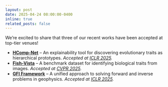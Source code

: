 ```yaml
---
layout: post
date: 2025-04-24 08:00:00-0400
inline: true
related_posts: false
---
```


We’re excited to share that three of our recent works have been accepted at top-tier venues!

- **[HComp-Net](https://imageomics.github.io/HComPNet/)** – An explainability tool for discovering evolutionary traits as hierarchical prototypes. *Accepted at [ICLR 2025](https://iclr.cc/Conferences/2025).*
- **[Fish-Vista]([https://arxiv.org/abs/your_link_here](https://huggingface.co/datasets/imageomics/fish-vista))** – A benchmark dataset for identifying biological traits from images. *Accepted at [CVPR 2025](https://cvpr.thecvf.com/).*
- **[GFI Framework](https://kgml-lab.github.io/projects/GFI-framework/)** – A unified approach to solving forward and inverse problems in geophysics. *Accepted at [ICLR 2025](https://iclr.cc/Conferences/2025).*
